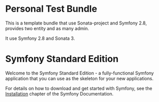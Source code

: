 Personal Test Bundle
===

This is a template bundle that use Sonata-project and Symfony 2.8, provides two entity and as many admin.

It use Symfony 2.8 and Sonata 3.

Symfony Standard Edition
========================

Welcome to the Symfony Standard Edition - a fully-functional Symfony
application that you can use as the skeleton for your new applications.

For details on how to download and get started with Symfony, see the
[Installation][1] chapter of the Symfony Documentation.

[1]:  https://symfony.com/doc/2.8/setup.html
